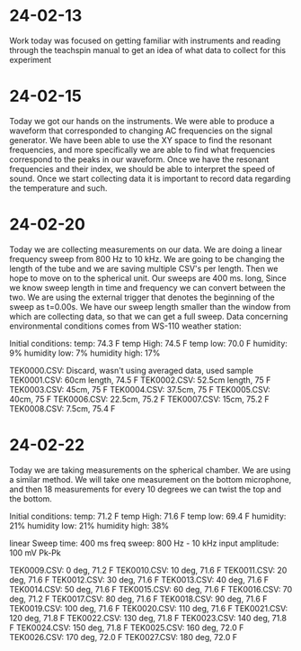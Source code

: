 # 24-02-13
Work today was focused on getting familiar with instruments and reading through the teachspin manual to get an idea of what data to collect for this experiment

# 24-02-15
Today we got our hands on the instruments. We were able to produce a waveform that corresponded to changing AC frequencies on the signal generator. We have been able to use the XY space to find the resonant frequencies, and more specifically we are able to find what frequencies correspond to the peaks in our waveform. Once we have the resonant frequencies and their index, we should be able to interpret the speed of sound. Once we start collecting data it is important to record data regarding the temperature and such.

# 24-02-20

Today we are collecting measurements on our data. We are doing a linear frequency sweep from 800 Hz to 10 kHz. We are going to be changing the length of the tube and we are saving multiple CSV's per length. Then we hope to move on to the spherical unit. Our sweeps are 400 ms. long, Since we know sweep length in time and frequency we can convert between the two. We are using the external trigger that denotes the beginning of the sweep as t=0.00s. We have our sweep length smaller than the window from which are collecting data, so that we can get a full sweep. Data concerning environmental conditions comes from WS-110 weather station: 

Initial conditions:
temp: 74.3 F
temp High: 74.5 F
temp low: 70.0 F
humidity: 9%
humidity low: 7%
humidity high: 17%

TEK0000.CSV: Discard, wasn't using averaged data, used sample
TEK0001.CSV: 60cm length, 74.5 F
TEK0002.CSV: 52.5cm length, 75 F
TEK0003.CSV: 45cm, 75 F
TEK0004.CSV: 37.5cm, 75 F
TEK0005.CSV: 40cm, 75 F
TEK0006.CSV: 22.5cm, 75.2 F
TEK0007.CSV: 15cm, 75.2 F
TEK0008.CSV: 7.5cm, 75.4 F


# 24-02-22

Today we are taking measurements on the spherical chamber. We are using a similar method. We will take one measurement on the bottom microphone, and then 18 measurements for every 10 degrees we can twist the top and the bottom. 

Initial conditions:
temp: 71.2 F
temp High: 71.6 F
temp low: 69.4 F
humidity: 21%
humidity low: 21%
humidity high: 38%

linear Sweep time: 400 ms
freq sweep: 800 Hz - 10 kHz
input amplitude: 100 mV Pk-Pk

TEK0009.CSV: 0 deg, 71.2 F
TEK0010.CSV: 10 deg, 71.6 F
TEK0011.CSV: 20 deg, 71.6 F
TEK0012.CSV: 30 deg, 71.6 F
TEK0013.CSV: 40 deg, 71.6 F
TEK0014.CSV: 50 deg, 71.6 F
TEK0015.CSV: 60 deg, 71.6 F
TEK0016.CSV: 70 deg, 71.2 F
TEK0017.CSV: 80 deg, 71.6 F
TEK0018.CSV: 90 deg, 71.6 F
TEK0019.CSV: 100 deg, 71.6 F
TEK0020.CSV: 110 deg, 71.6 F
TEK0021.CSV: 120 deg, 71.8 F
TEK0022.CSV: 130 deg, 71.8 F
TEK0023.CSV: 140 deg, 71.8 F
TEK0024.CSV: 150 deg, 71.8 F
TEK0025.CSV: 160 deg, 72.0 F
TEK0026.CSV: 170 deg, 72.0 F
TEK0027.CSV: 180 deg, 72.0 F


